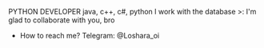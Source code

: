PYTHON DEVELOPER
java, c++, c#, python
I work with the database >:
I'm glad to collaborate with you, bro
- How to reach me?
 Telegram: @Loshara_oi

<!---
mirranet/mirranet is a ✨ special ✨ repository because its `README.md` (this file) appears on your GitHub profile.
You can click the Preview link to take a look at your changes.
--->
